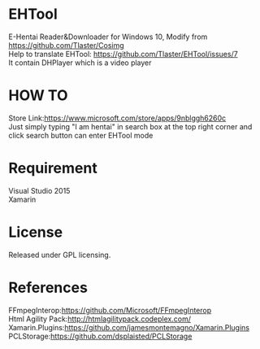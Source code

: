 # EHTool
E-Hentai Reader&amp;Downloader for Windows 10, Modify from https://github.com/Tlaster/Cosimg  
Help to translate EHTool: https://github.com/Tlaster/EHTool/issues/7  
It contain DHPlayer which is a video player  
# HOW TO  
Store Link:https://www.microsoft.com/store/apps/9nblggh6260c  
Just simply typing "I am hentai" in search box at the top right corner and click search button can enter EHTool mode  
# Requirement  
Visual Studio 2015  
Xamarin  
# License  
Released under GPL licensing.  
# References  
FFmpegInterop:https://github.com/Microsoft/FFmpegInterop  
Html Agility Pack:http://htmlagilitypack.codeplex.com/  
Xamarin.Plugins:https://github.com/jamesmontemagno/Xamarin.Plugins  
PCLStorage:https://github.com/dsplaisted/PCLStorage  
